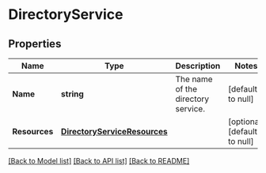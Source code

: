 # DirectoryService

## Properties
Name | Type | Description | Notes
------------ | ------------- | ------------- | -------------
**Name** | **string** | The name of the directory service. | [default to null]
**Resources** | [**DirectoryServiceResources**](directory_service_resources.md) |  | [optional] [default to null]

[[Back to Model list]](../README.md#documentation-for-models) [[Back to API list]](../README.md#documentation-for-api-endpoints) [[Back to README]](../README.md)


